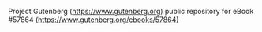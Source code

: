 Project Gutenberg (https://www.gutenberg.org) public repository for
eBook #57864 (https://www.gutenberg.org/ebooks/57864)
